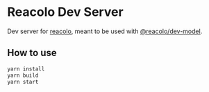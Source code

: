 # Reacolo Dev Server

Dev server for [reacolo](../core), meant to be used with [@reacolo/dev-model](../dev-model).

## How to use

```bash
yarn install
yarn build
yarn start
```
